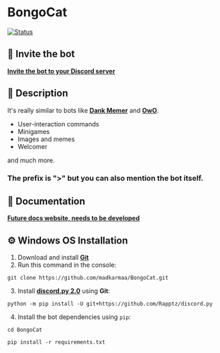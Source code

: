 # BongoCat

[![Status](https://img.shields.io/badge/Bot%20status-In%20development%20--%20OFFLINE-critical?style=for-the-badge&logo=discord&logoColor=critical)](#)

## 📌 Invite the bot

[**Invite the bot to your Discord server**](https://discord.com/api/oauth2/authorize?client_id=941300861785739264&permissions=8&scope=bot)

## 📝 Description

It's really similar to bots like [**Dank Memer**](https://top.gg/bot/270904126974590976) and [**OwO**](https://top.gg/bot/408785106942164992).

- User-interaction commands
- Minigames
- Images and memes
- Welcomer

and much more.

### The prefix is ">" but you can also mention the bot itself.

## 🔗 Documentation

[**Future docs website, needs to be developed**](#)

## ⚙️ Windows OS Installation

1. Download and install [**Git**](https://git-scm.com/download/)
2. Run this command in the console:

```
git clone https://github.com/madkarmaa/BongoCat.git
```

3. Install [**discord.py 2.0**](https://github.com/Rapptz/discord.py) using **Git**:

```
python -m pip install -U git+https://github.com/Rapptz/discord.py
```

4. Install the bot dependencies using `pip`:

```
cd BongoCat
```

```
pip install -r requirements.txt
```
